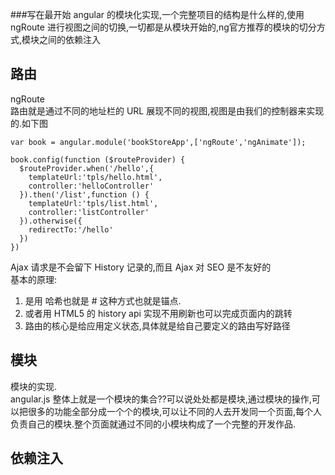 ###写在最开始
angular 的模块化实现,一个完整项目的结构是什么样的,使用 ngRoute 进行视图之间的切换,一切都是从模块开始的,ng官方推荐的模块的切分方式,模块之间的依赖注入
## 路由
ngRoute   
路由就是通过不同的地址栏的 URL 展现不同的视图,视图是由我们的控制器来实现的.如下图    

	var book = angular.module('bookStoreApp',['ngRoute','ngAnimate']);
	
	book.config(function ($routeProvider) {
	  $routeProvider.when('/hello',{
	    templateUrl:'tpls/hello.html',
	    controller:'helloController'
	  }).then('/list',function () {
	    templateUrl:'tpls/list.html',
	    controller:'listController'
	  }).otherwise({
	    redirectTo:'/hello'
	  })
	})
Ajax 请求是不会留下 History 记录的,而且 Ajax 对 SEO 是不友好的    
基本的原理:     
1. 是用 哈希也就是 # 这种方式也就是锚点.     
2. 或者用 HTML5 的 history api 实现不用刷新也可以完成页面内的跳转      
3. 路由的核心是给应用定义状态,具体就是给自己要定义的路由写好路径

## 模块
模块的实现.    
angular.js 整体上就是一个模块的集合??可以说处处都是模块,通过模块的操作,可以把很多的功能全部分成一个个的模块,可以让不同的人去开发同一个页面,每个人负责自己的模块.整个页面就通过不同的小模块构成了一个完整的开发作品.
## 依赖注入 